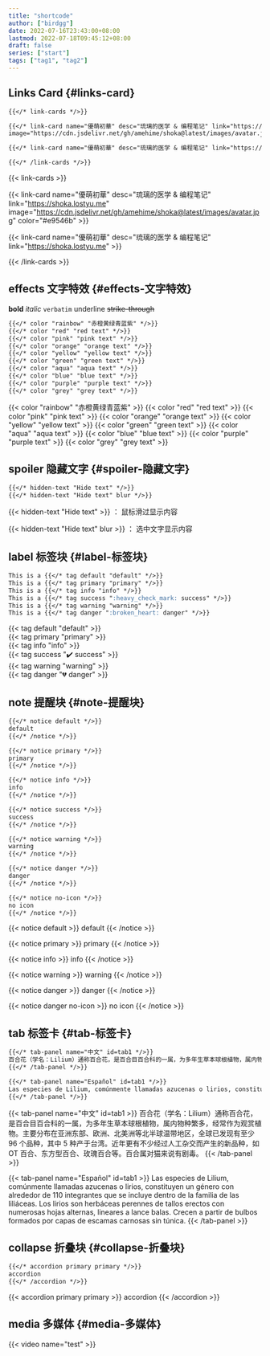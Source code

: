 ```yaml
---
title: "shortcode"
author: ["birdgg"]
date: 2022-07-16T23:43:00+08:00
lastmod: 2022-07-18T09:45:12+08:00
draft: false
series: ["start"]
tags: ["tag1", "tag2"]
---
```


## Links Card {#links-card}

```markdown
{{</* link-cards */>}}

{{</* link-card name="優萌初華" desc="琉璃的医学 & 编程笔记" link="https://shoka.lostyu.me"
image="https://cdn.jsdelivr.net/gh/amehime/shoka@latest/images/avatar.jpg" color="#e9546b" */>}}

{{</* link-card name="優萌初華" desc="琉璃的医学 & 编程笔记" link="https://shoka.lostyu.me" */>}}

{{</* /link-cards */>}}
```

{{< link-cards >}}

{{< link-card name="優萌初華" desc="琉璃的医学 & 编程笔记" link="https://shoka.lostyu.me" image="https://cdn.jsdelivr.net/gh/amehime/shoka@latest/images/avatar.jpg" color="#e9546b" >}}

{{< link-card name="優萌初華" desc="琉璃的医学 & 编程笔记" link="https://shoka.lostyu.me" >}}

{{< /link-cards >}}

## effects 文字特效 {#effects-文字特效}

**bold**
_italic_
`verbatim`
<span class="underline">underline</span>
~~strike-through~~

```markdown
{{</* color "rainbow" "赤橙黄绿青蓝紫" */>}}
{{</* color "red" "red text" */>}}
{{</* color "pink" "pink text" */>}}
{{</* color "orange" "orange text" */>}}
{{</* color "yellow" "yellow text" */>}}
{{</* color "green" "green text" */>}}
{{</* color "aqua" "aqua text" */>}}
{{</* color "blue" "blue text" */>}}
{{</* color "purple" "purple text" */>}}
{{</* color "grey" "grey text" */>}}
```

{{< color "rainbow" "赤橙黄绿青蓝紫" >}}
{{< color "red" "red text" >}}
{{< color "pink" "pink text" >}}
{{< color "orange" "orange text" >}}
{{< color "yellow" "yellow text" >}}
{{< color "green" "green text" >}}
{{< color "aqua" "aqua text" >}}
{{< color "blue" "blue text" >}}
{{< color "purple" "purple text" >}}
{{< color "grey" "grey text" >}}

## spoiler 隐藏文字 {#spoiler-隐藏文字}

```markdown
{{</* hidden-text "Hide text" */>}}
{{</* hidden-text "Hide text" blur */>}}
```

{{< hidden-text "Hide text" >}} ： 鼠标滑过显示内容

{{< hidden-text "Hide text" blur >}} ： 选中文字显示内容

## label 标签块 {#label-标签块}

```markdown
This is a {{</* tag default "default" */>}}
This is a {{</* tag primary "primary" */>}}
This is a {{</* tag info "info" */>}}
This is a {{</* tag success ":heavy_check_mark: success" */>}}
This is a {{</* tag warning "warning" */>}}
This is a {{</* tag danger ":broken_heart: danger" */>}}
```

{{< tag default "default" >}}
<br/>
{{< tag primary "primary" >}}
<br/>
{{< tag info "info" >}}
<br/>
{{< tag success ":heavy_check_mark: success" >}}
<br/>
{{< tag warning "warning" >}}
<br/>
{{< tag danger ":broken_heart: danger" >}}
<br/>

## note 提醒块 {#note-提醒块}

```markdown
{{</* notice default */>}}
default
{{</* /notice */>}}

{{</* notice primary */>}}
primary
{{</* /notice */>}}

{{</* notice info */>}}
info
{{</* /notice */>}}

{{</* notice success */>}}
success
{{</* /notice */>}}

{{</* notice warning */>}}
warning
{{</* /notice */>}}

{{</* notice danger */>}}
danger
{{</* /notice */>}}

{{</* notice no-icon */>}}
no icon
{{</* /notice */>}}
```

{{< notice default >}}
default
{{< /notice >}}

{{< notice primary >}}
primary
{{< /notice >}}

{{< notice info >}}
info
{{< /notice >}}

{{< notice warning >}}
warning
{{< /notice >}}

{{< notice danger >}}
danger
{{< /notice >}}

{{< notice danger no-icon >}}
no icon
{{< /notice >}}

## tab 标签卡 {#tab-标签卡}

```markdown
{{</* tab-panel name="中文" id=tab1 */>}}
百合花（学名：Lilium）通称百合花，是百合目百合科的一属，为多年生草本球根植物，属内物种繁多，经常作为观赏植物。主要分布在亚洲东部、欧洲、北美洲等北半球温带地区，全球已发现有至少 96 个品种，其中 5 种产于台湾。近年更有不少经过人工杂交而产生的新品种，如 OT 百合、东方型百合、玫瑰百合等。百合属对猫来说有剧毒。
{{</* /tab-panel */>}}

{{</* tab-panel name="Español" id=tab1 */>}}
Las especies de Lilium, comúnmente llamadas azucenas o lirios, constituyen un género con alrededor de 110 integrantes que se incluye dentro de la familia de las liliáceas. Los lirios son herbáceas perennes de tallos erectos con numerosas hojas alternas, lineares a lance balas. Crecen a partir de bulbos formados por capas de escamas carnosas sin túnica.
{{</* /tab-panel */>}}
```

{{< tab-panel name="中文" id=tab1 >}}
百合花（学名：Lilium）通称百合花，是百合目百合科的一属，为多年生草本球根植物，属内物种繁多，经常作为观赏植物。主要分布在亚洲东部、欧洲、北美洲等北半球温带地区，全球已发现有至少 96 个品种，其中 5 种产于台湾。近年更有不少经过人工杂交而产生的新品种，如 OT 百合、东方型百合、玫瑰百合等。百合属对猫来说有剧毒。
{{< /tab-panel >}}

{{< tab-panel name="Español" id=tab1 >}}
Las especies de Lilium, comúnmente llamadas azucenas o lirios, constituyen un género con alrededor de 110 integrantes que se incluye dentro de la familia de las liliáceas. Los lirios son herbáceas perennes de tallos erectos con numerosas hojas alternas, lineares a lance balas. Crecen a partir de bulbos formados por capas de escamas carnosas sin túnica.
{{< /tab-panel >}}

## collapse 折叠块 {#collapse-折叠块}

```markdown
{{</* accordion primary primary */>}}
accordion
{{</* /accordion */>}}
```

{{< accordion primary primary >}}
accordion
{{< /accordion >}}

## media 多媒体 {#media-多媒体}

{{< video name="test" >}}
